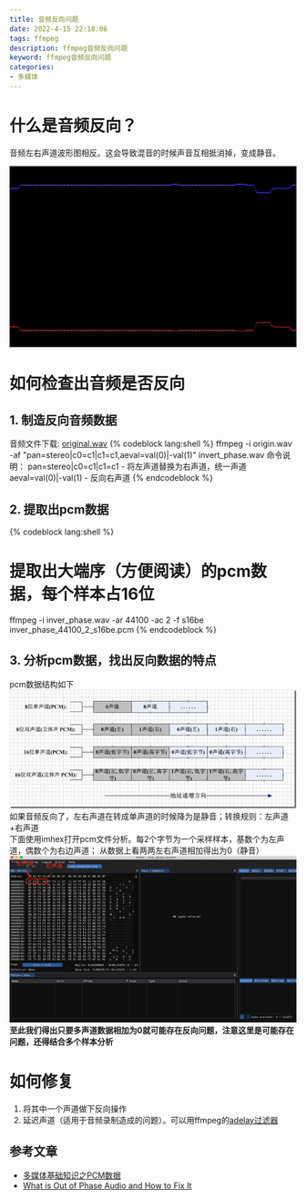 ```yaml
---
title: 音频反向问题
date: 2022-4-15 22:18:06
tags: ffmpeg
description: ffmpeg音频反向问题
keyword: ffmpeg音频反向问题
categories:
- 多媒体
---
```


# 什么是音频反向？
音频左右声道波形图相反。这会导致混音的时候声音互相抵消掉，变成静音。

<!--more-->

![波形相反](/resources/音频反向问题/audio_phase.png)

# 如何检查出音频是否反向

## 1. 制造反向音频数据
音频文件下载: [original.wav](resources/音频反向问题/original.wav)
{% codeblock lang:shell %}
ffmpeg -i origin.wav -af "pan=stereo|c0=c1|c1=c1,aeval=val(0)|-val(1)" invert_phase.wav
命令说明：
pan=stereo|c0=c1|c1=c1 - 将左声道替换为右声道，统一声道
aeval=val(0)|-val(1) - 反向右声道
{% endcodeblock %}

## 2. 提取出pcm数据
{% codeblock lang:shell %}
# 提取出大端序（方便阅读）的pcm数据，每个样本占16位
ffmpeg -i inver_phase.wav -ar 44100 -ac 2 -f s16be inver_phase_44100_2_s16be.pcm
{% endcodeblock %}

## 3. 分析pcm数据，找出反向数据的特点
pcm数据结构如下
![pcm数据结构](/resources/音频反向问题/pcm_data_struct.png)
如果音频反向了，左右声道在转成单声道的时候降为是静音；转换规则：左声道+右声道  
下面使用imhex打开pcm文件分析。每2个字节为一个采样样本，基数个为左声道，偶数个为右边声道；
从数据上看两两左右声道相加得出为0（静音）  
![imhex分析pcm](/resources/音频反向问题/imhex_pcm.png)
**至此我们得出只要多声道数据相加为0就可能存在反向问题，注意这里是可能存在问题，还得结合多个样本分析**

# 如何修复
1. 将其中一个声道做下反向操作
2. 延迟声道（适用于音频录制造成的问题）。可以用ffmpeg的[adelay过滤器](https://ffmpeg.org/ffmpeg-filters.html#adelay)


## 参考文章
* [多媒体基础知识之PCM数据](https://www.cnblogs.com/codertian/p/6657844.html)
* [What is Out of Phase Audio and How to Fix It](https://blog.landr.com/out-of-phase-audio/)
